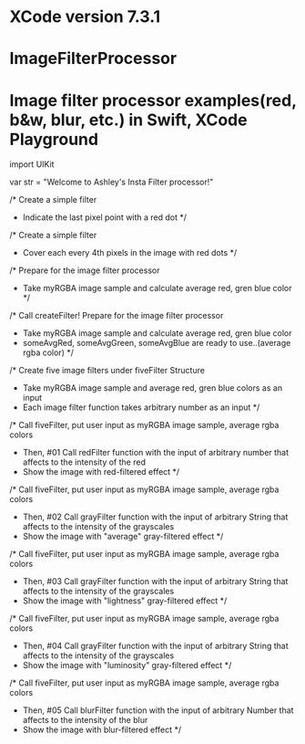 # XCode version 7.3.1
# ImageFilterProcessor
# Image filter processor examples(red, b&amp;w, blur, etc.) in Swift, XCode Playground

import UIKit

var str = "Welcome to Ashley's Insta Filter processor!"

/* Create a simple filter
   - Indicate the last pixel point with a red dot
*/

/* Create a simple filter
 - Cover each every 4th pixels in the image with red dots
 */

/* Prepare for the image filter processor
 - Take myRGBA image sample and calculate average red, gren blue color
 */

/* Call createFilter! Prepare for the image filter processor
 - Take myRGBA image sample and calculate average red, gren blue color
 - someAvgRed, someAvgGreen, someAvgBlue are ready to use..(average rgba color)
 */

/* Create five image filters under fiveFilter Structure
 - Take myRGBA image sample and average red, gren blue colors as an input
 - Each image filter function takes arbitrary number as an input
 */

/* Call fiveFilter, put user input as myRGBA image sample, average rgba colors
 - Then, #01 Call redFilter function with the input of arbitrary number that affects to the intensity of the red
 - Show the image with red-filtered effect
 */

/* Call fiveFilter, put user input as myRGBA image sample, average rgba colors
 - Then, #02 Call grayFilter function with the input of arbitrary String that affects to the intensity of the grayscales
 - Show the image with "average" gray-filtered effect
 */


/* Call fiveFilter, put user input as myRGBA image sample, average rgba colors
 - Then, #03 Call grayFilter function with the input of arbitrary String that affects to the intensity of the grayscales
 - Show the image with "lightness" gray-filtered effect
 */


/* Call fiveFilter, put user input as myRGBA image sample, average rgba colors
 - Then, #04 Call grayFilter function with the input of arbitrary String that affects to the intensity of the grayscales
 - Show the image with "luminosity" gray-filtered effect
 */


/* Call fiveFilter, put user input as myRGBA image sample, average rgba colors
 - Then, #05 Call blurFilter function with the input of arbitrary Number that affects to the intensity of the blur
 - Show the image with blur-filtered effect
 */

